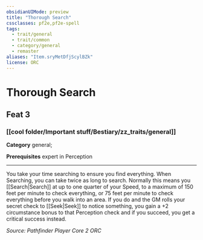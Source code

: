 ```yaml
---
obsidianUIMode: preview
title: "Thorough Search"
cssclasses: pf2e,pf2e-spell
tags:
  - trait/general
  - trait/common
  - category/general
  - remaster
aliases: "Item.sryMetDfjScylBZk"
license: ORC
---
```

# Thorough Search
## Feat 3
### [[cool folder/Important stuff/Bestiary/zz_traits/general]]

**Category** general; 



**Prerequisites** expert in Perception
* * *
You take your time searching to ensure you find everything. When Searching, you can take twice as long to search. Normally this means you [[Search|Search]] at up to one quarter of your Speed, to a maximum of 150 feet per minute to check everything, or 75 feet per minute to check everything before you walk into an area. If you do and the GM rolls your secret check to [[Seek|Seek]] to notice something, you gain a +2 circumstance bonus to that Perception check and if you succeed, you get a critical success instead.

*Source: Pathfinder Player Core 2*
*ORC*